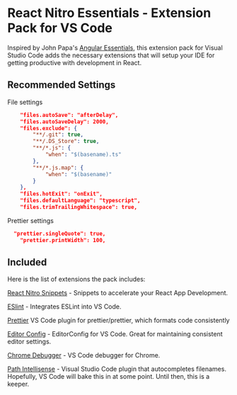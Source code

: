 # React Nitro Essentials - Extension Pack for VS Code

Inspired by John Papa's [Angular Essentials](https://marketplace.visualstudio.com/items?itemName=johnpapa.angular-essentials), this extension pack for Visual Studio Code adds the necessary extensions that will setup your IDE for getting productive with development in React.

## Recommended Settings

File settings

```json
	"files.autoSave": "afterDelay",
	"files.autoSaveDelay": 2000,
	"files.exclude": {
		"**/.git": true,
		"**/.DS_Store": true,
		"**/*.js": {
			"when": "$(basename).ts"
		},
		"**/*.js.map": {
			"when": "$(basename)"
		}
	},
	"files.hotExit": "onExit",
	"files.defaultLanguage": "typescript",
	"files.trimTrailingWhitespace": true,  
```

Prettier settings

```json
  "prettier.singleQuote": true,
	"prettier.printWidth": 100,
```

## Included

Here is the list of extensions the pack includes:

[React Nitro Snippets](https://marketplace.visualstudio.com/items?itemName=areai51.react-nitro-snippets) - Snippets to accelerate your React App Development.

[ESlint](https://marketplace.visualstudio.com/items?itemName=dbaeumer.vscode-eslint) - Integrates ESLint into VS Code.

[Prettier](https://marketplace.visualstudio.com/items?itemName=esbenp.prettier-vscode) VS Code plugin for prettier/prettier, which formats code consistently

[Editor Config](https://marketplace.visualstudio.com/items?itemName=EditorConfig.EditorConfig) - EditorConfig for VS Code. Great for maintaining consistent editor settings.

[Chrome Debugger](https://marketplace.visualstudio.com/items?itemName=msjsdiag.debugger-for-chrome) - VS Code debugger for Chrome.

[Path Intellisense](https://marketplace.visualstudio.com/items?itemName=christian-kohler.path-intellisense) - Visual Studio Code plugin that autocompletes filenames. Hopefully, VS Code will bake this in at some point. Until then, this is a keeper.
